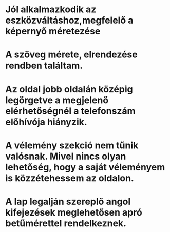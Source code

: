 # Jól alkalmazkodik az eszközváltáshoz,megfelelő a képernyő méretezése
# A szöveg mérete, elrendezése rendben találtam.
# Az oldal jobb oldalán középig legörgetve a megjelenő elérhetőségnél a telefonszám előhívója hiányzik.
# A vélemény szekció nem tűnik valósnak. Mivel nincs olyan lehetőség, hogy a saját véleményem is közzétehessem az oldalon.
# A lap legalján szereplő angol kifejezések meglehetősen apró betűmérettel rendelkeznek.
